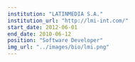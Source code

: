 ```yaml
---
institution: "LATINMEDIA S.A."
institution_url: "http://lmi-int.com/"
start_date: 2012-06-01
end_date: 2010-06-12
position: "Software Developer"
img_url: "../images/bio/lmi.png"
---
```


